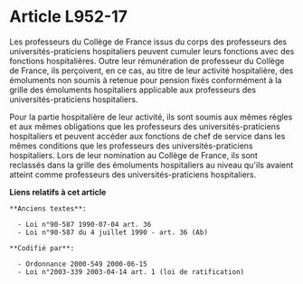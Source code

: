 # Article L952-17

Les professeurs du Collège de France issus du corps des professeurs des universités-praticiens hospitaliers peuvent cumuler
leurs fonctions avec des fonctions hospitalières. Outre leur rémunération de professeur du Collège de France, ils perçoivent,
en ce cas, au titre de leur activité hospitalière, des émoluments non soumis à retenue pour pension fixés conformément à la
grille des émoluments hospitaliers applicable aux professeurs des universités-praticiens hospitaliers.

Pour la partie hospitalière de leur activité, ils sont soumis aux mêmes règles et aux mêmes obligations que les professeurs
des universités-praticiens hospitaliers et peuvent accéder aux fonctions de chef de service dans les mêmes conditions que les
professeurs des universités-praticiens hospitaliers. Lors de leur nomination au Collège de France, ils sont reclassés dans la
grille des émoluments hospitaliers au niveau qu'ils avaient atteint comme professeurs des universités-praticiens
hospitaliers.

**Liens relatifs à cet article**

	**Anciens textes**:

	  - Loi n°90-587 1990-07-04 art. 36
	  - Loi n°90-587 du 4 juillet 1990 - art. 36 (Ab)

	**Codifié par**:

	  - Ordonnance 2000-549 2000-06-15
	  - Loi n°2003-339 2003-04-14 art. 1 (loi de ratification)
